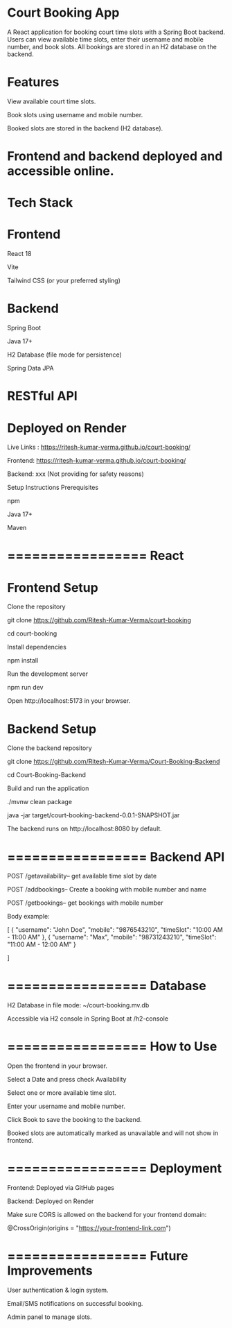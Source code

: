Court Booking App
=================
A React application for booking court time slots with a Spring Boot backend. Users can view available time slots, enter their username and mobile number, and book slots. All bookings are stored in an H2 database on the backend.

Features
=================
View available court time slots.

Book slots using username and mobile number.

Booked slots are stored in the backend (H2 database).

Frontend and backend deployed and accessible online.
=================
Tech Stack
=================
Frontend
=================
React 18

Vite

Tailwind CSS (or your preferred styling)

Backend
=================

Spring Boot

Java 17+

H2 Database (file mode for persistence)

Spring Data JPA

RESTful API
=================
Deployed on Render
=================
Live Links : https://ritesh-kumar-verma.github.io/court-booking/

Frontend: https://ritesh-kumar-verma.github.io/court-booking/

Backend: xxx (Not providing for safety reasons)

Setup Instructions
Prerequisites

npm 

Java 17+

Maven

=================
React
=================

Frontend Setup
=================
Clone the repository

git clone https://github.com/Ritesh-Kumar-Verma/court-booking

cd court-booking


Install dependencies

npm install



Run the development server

npm run dev



Open http://localhost:5173
 in your browser.


Backend Setup
=================
Clone the backend repository

git clone https://github.com/Ritesh-Kumar-Verma/Court-Booking-Backend

cd Court-Booking-Backend


Build and run the application

./mvnw clean package

java -jar target/court-booking-backend-0.0.1-SNAPSHOT.jar


The backend runs on http://localhost:8080
 by default.

=================
Backend API
=================

POST /getavailability– get available time slot by date

POST /addbookings– Create a booking with mobile number and name

POST /getbookings– get bookings with mobile number


Body example:

[
{
  "username": "John Doe",
  "mobile": "9876543210",
  "timeSlot": "10:00 AM - 11:00 AM"
},
{
  "username": "Max",
  "mobile": "98731243210",
  "timeSlot": "11:00 AM - 12:00 AM"
}

]



=================
Database
=================
H2 Database in file mode: ~/court-booking.mv.db

Accessible via H2 console in Spring Boot at /h2-console

=================
How to Use
=================
Open the frontend in your browser.

Select a Date and press check Availability

Select one or more available time slot.

Enter your username and mobile number.

Click Book to save the booking to the backend.

Booked slots are automatically marked as unavailable and will not show in frontend.

=================
Deployment
=================
Frontend: Deployed via GitHub pages

Backend: Deployed on Render 

Make sure CORS is allowed on the backend for your frontend domain:

@CrossOrigin(origins = "https://your-frontend-link.com")

=================
Future Improvements
=================
User authentication & login system.

Email/SMS notifications on successful booking.

Admin panel to manage slots.
